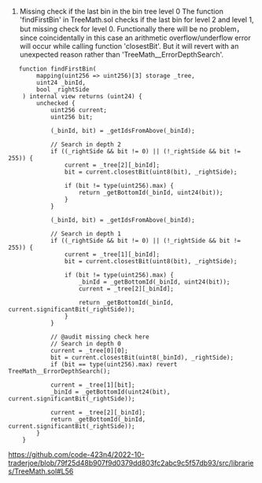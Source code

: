1. Missing check if the last bin in the bin tree level 0
The function 'findFirstBin' in TreeMath.sol checks if the last bin for level 2  and level 1, but missing check for level 0.
Functionally there will be no problem，since coincidentally in this case an arithmetic overflow/underflow error will occur while calling function 'closestBit'. But it will revert with an unexpected reason rather than 'TreeMath__ErrorDepthSearch'.
```
   function findFirstBin(
        mapping(uint256 => uint256)[3] storage _tree,
        uint24 _binId,
        bool _rightSide
    ) internal view returns (uint24) {
        unchecked {
            uint256 current;
            uint256 bit;

            (_binId, bit) = _getIdsFromAbove(_binId);

            // Search in depth 2
            if ((_rightSide && bit != 0) || (!_rightSide && bit != 255)) {
                current = _tree[2][_binId];
                bit = current.closestBit(uint8(bit), _rightSide);

                if (bit != type(uint256).max) {
                    return _getBottomId(_binId, uint24(bit));
                }
            }

            (_binId, bit) = _getIdsFromAbove(_binId);

            // Search in depth 1
            if ((_rightSide && bit != 0) || (!_rightSide && bit != 255)) {
                current = _tree[1][_binId];
                bit = current.closestBit(uint8(bit), _rightSide);

                if (bit != type(uint256).max) {
                    _binId = _getBottomId(_binId, uint24(bit));
                    current = _tree[2][_binId];

                    return _getBottomId(_binId, current.significantBit(_rightSide));
                }
            }

            // @audit missing check here
            // Search in depth 0
            current = _tree[0][0];
            bit = current.closestBit(uint8(_binId), _rightSide);
            if (bit == type(uint256).max) revert TreeMath__ErrorDepthSearch();

            current = _tree[1][bit];
            _binId = _getBottomId(uint24(bit), current.significantBit(_rightSide));

            current = _tree[2][_binId];
            return _getBottomId(_binId, current.significantBit(_rightSide));
        }
    }
```
https://github.com/code-423n4/2022-10-traderjoe/blob/79f25d48b907f9d0379dd803fc2abc9c5f57db93/src/libraries/TreeMath.sol#L56